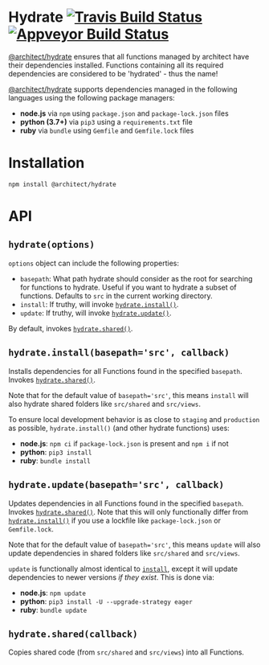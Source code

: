 # Hydrate [![Travis Build Status](https://travis-ci.com/architect/hydrate.svg?branch=master)](https://travis-ci.com/architect/hydrate) [![Appveyor Build Status](https://ci.appveyor.com/api/projects/status/1svykswtyce1k3u9/branch/master?svg=true)](https://ci.appveyor.com/project/ArchitectCI/hydrate/branch/master)

[@architect/hydrate][npm] ensures that all functions managed by architect have
their dependencies installed. Functions containing all its required dependencies
are considered to be 'hydrated' - thus the name!

[@architect/hydrate][npm] supports dependencies managed in the following languages
using the following package managers:

- **node.js** via `npm` using `package.json` and `package-lock.json` files
- **python (3.7+)** via `pip3` using a `requirements.txt` file
- **ruby** via `bundle` using `Gemfile` and `Gemfile.lock` files

# Installation

    npm install @architect/hydrate

# API

## `hydrate(options)`

`options` object can include the following properties:

- `basepath`: What path hydrate should consider as the root for searching for
    functions to hydrate. Useful if you want to hydrate a subset of functions.
    Defaults to `src` in the current working directory.
- `install`: If truthy, will invoke [`hydrate.install()`][install].
- `update`: If truthy, will invoke [`hydrate.update()`][update].

By default, invokes [`hydrate.shared()`][shared].

## `hydrate.install(basepath='src', callback)`

Installs dependencies for all Functions found in the specified `basepath`. Invokes
[`hydrate.shared()`][shared].

Note that for the default value of `basepath='src'`, this means `install` will
also hydrate shared folders like `src/shared` and `src/views`.

To ensure local development behavior is as close to `staging` and `production`
as possible, `hydrate.install()` (and other hydrate functions) uses:

- **node.js**: `npm ci` if `package-lock.json` is present and `npm i` if not
- **python**: `pip3 install`
- **ruby**: `bundle install`

## `hydrate.update(basepath='src', callback)`

Updates dependencies in all Functions found in the specified `basepath`. Invokes
[`hydrate.shared()`][shared]. Note that this will only functionally differ from
[`hydrate.install()`][install] if you use a lockfile like `package-lock.json` or
`Gemfile.lock`.

Note that for the default value of `basepath='src'`, this means `update` will
also update dependencies in shared folders like `src/shared` and `src/views`.

`update` is functionally almost identical to [`install`][install],
except it will update dependencies to newer versions _if they exist_. This is
done via:

- **node.js**: `npm update`
- **python**: `pip3 install -U --upgrade-strategy eager`
- **ruby**: `bundle update`

## `hydrate.shared(callback)`

Copies shared code (from `src/shared` and `src/views`) into all Functions.

[shared]: #hydratesharedcallback
[install]: #hydrateinstallbasepathsrc-callback
[update]: #hydrateupdatebasepathsrc-callback
[npm]: https://www.npmjs.com/package/@architect/hydrate
